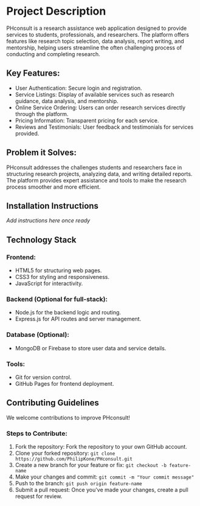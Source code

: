 # Project Description

PHconsult is a research assistance web application designed to provide services to students, professionals, and researchers. The platform offers features like research topic selection, data analysis, report writing, and mentorship, helping users streamline the often challenging process of conducting and completing research.

## Key Features:

- User Authentication: Secure login and registration.
- Service Listings: Display of available services such as research guidance, data analysis, and mentorship.
- Online Service Ordering: Users can order research services directly through the platform.
- Pricing Information: Transparent pricing for each service.
- Reviews and Testimonials: User feedback and testimonials for services provided.

## Problem it Solves:
PHconsult addresses the challenges students and researchers face in structuring research projects, analyzing data, and writing detailed reports. The platform provides expert assistance and tools to make the research process smoother and more efficient.

## Installation Instructions
_Add instructions here once ready_

## Technology Stack
### Frontend:

- HTML5 for structuring web pages.
- CSS3 for styling and responsiveness.
- JavaScript for interactivity.

### Backend (Optional for full-stack):

- Node.js for the backend logic and routing.
- Express.js for API routes and server management.

### Database (Optional):

- MongoDB or Firebase to store user data and service details.

### Tools:

- Git for version control.
- GitHub Pages for frontend deployment.

## Contributing Guidelines
We welcome contributions to improve PHconsult!

### Steps to Contribute:

1. Fork the repository: Fork the repository to your own GitHub account.
2. Clone your forked repository: 
`git clone https://github.com/PhilipKone/PHconsult.git`
4. Create a new branch for your feature or fix:
`git checkout -b feature-name`
6. Make your changes and commit:
`git commit -m "Your commit message"`
8. Push to the branch:
`git push origin feature-name`
10. Submit a pull request: Once you've made your changes, create a pull request for review.

